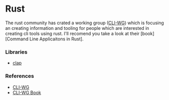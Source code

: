 # Rust

The rust community has crated a working group ([CLI-WG][CLI-WG]) which is focusing an creating information and tooling
for people which are interested in creating cli tools using rust. I'll recomend you take a look at their [book][Command Line Applicaitons in Rust].

### Libraries
* [clap][clap-rs]

### References
* [CLI-WG][CLI-WG]
* [CLI-WG Book][Command Line Applications in Rust]


[CLI-WG]: https://github.com/rust-lang-nursery/cli-wg
[Command Line Applications in Rust]: https://rust-lang-nursery.github.io/cli-wg/
[clap-rs]: https://clap.rs/

